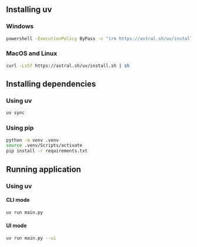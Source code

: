 ## Installing uv

### Windows

```sh
powershell -ExecutionPolicy ByPass -c "irm https://astral.sh/uv/install.ps1 | iex"
```

### MacOS and Linux

```sh
curl -LsSf https://astral.sh/uv/install.sh | sh
```


## Installing dependencies

### Using uv

```sh
uv sync
```

### Using pip

```sh
python -m venv .venv
source .venv/Scripts/activate
pip install -r requirements.txt
```

## Running application

### Using uv

#### CLI mode

```sh
uv run main.py
```

#### UI mode

```sh
uv run main.py --ui
```
